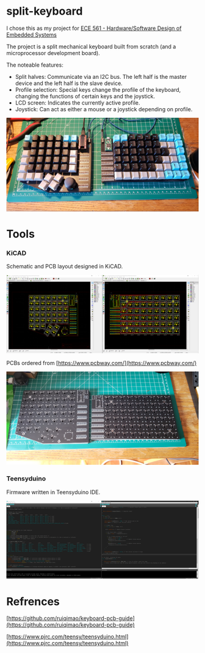 # split-keyboard

I chose this as my project for [ECE 561 - Hardware/Software Design of Embedded Systems](https://www.online.colostate.edu/courses/ECE/ECE561.dot)

The project is a split mechanical keyboard built from scratch (and a microprocessor development board).

The noteable features:
- Split halves: Communicate via an I2C bus. The left half is the master device and the left half is the slave device.
- Profile selection: Special keys change the profile of the keyboard, changing the functions of certain keys and the joystick.
- LCD screen: Indicates the currently active profile.
- Joystick: Can act as either a mouse or a joystick depending on profile.

![img](https://github.com/ryantro/split-keyboard/blob/main/Pictures/20210506_090743.jpg)

# Tools

### KiCAD

Schematic and PCB layout designed in KiCAD.

![img](https://github.com/ryantro/split-keyboard/blob/main/Pictures/PCB_KiCAD.png)

PCBs ordered from [https://www.pcbway.com/](https://www.pcbway.com/)

![img](https://github.com/ryantro/split-keyboard/blob/main/Pictures/PCB.jpg)

### Teensyduino

Firmware written in Teensyduino IDE.

![img](https://github.com/ryantro/split-keyboard/blob/main/Pictures/Code.png)

# Refrences

[https://github.com/ruiqimao/keyboard-pcb-guide](https://github.com/ruiqimao/keyboard-pcb-guide)

[https://www.pjrc.com/teensy/teensyduino.html](https://www.pjrc.com/teensy/teensyduino.html)

